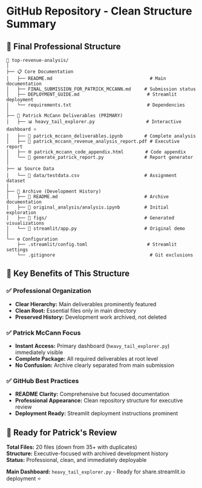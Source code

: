 # GitHub Repository - Clean Structure Summary

## 📁 Final Professional Structure

```
📁 top-revenue-analysis/
│
├── 📋 Core Documentation
│   ├── README.md                                    # Main documentation
│   ├── FINAL_SUBMISSION_FOR_PATRICK_MCCANN.md     # Submission status
│   ├── DEPLOYMENT_GUIDE.md                         # Streamlit deployment
│   └── requirements.txt                            # Dependencies
│
├── 🎯 Patrick McCann Deliverables (PRIMARY)
│   ├── 📊 heavy_tail_explorer.py                   # Interactive dashboard ⭐
│   ├── 📓 patrick_mccann_deliverables.ipynb        # Complete analysis
│   ├── 📄 patrick_mccann_revenue_analysis_report.pdf # Executive report
│   ├── 🌐 patrick_mccann_code_appendix.html        # Code appendix
│   └── 🔧 generate_patrick_report.py               # Report generator
│
├── 📊 Source Data
│   └── 📁 data/testdata.csv                        # Assignment dataset
│
├── 📁 Archive (Development History)
│   ├── 📄 README.md                                # Archive documentation
│   ├── 📁 original_analysis/analysis.ipynb         # Initial exploration
│   ├── 📁 figs/                                    # Generated visualizations
│   └── 📁 streamlit/app.py                         # Original demo
│
└── ⚙️ Configuration
    ├── .streamlit/config.toml                      # Streamlit settings
    └── .gitignore                                   # Git exclusions
```

## 🎯 Key Benefits of This Structure

### ✅ **Professional Organization**
- **Clear Hierarchy:** Main deliverables prominently featured
- **Clean Root:** Essential files only in main directory
- **Preserved History:** Development work archived, not deleted

### ✅ **Patrick McCann Focus**
- **Instant Access:** Primary dashboard (`heavy_tail_explorer.py`) immediately visible
- **Complete Package:** All required deliverables at root level
- **No Confusion:** Archive clearly separated from main submission

### ✅ **GitHub Best Practices**
- **README Clarity:** Comprehensive but focused documentation
- **Professional Appearance:** Clean repository structure for executive review
- **Deployment Ready:** Streamlit deployment instructions prominent

## 🚀 Ready for Patrick's Review

**Total Files:** 20 files (down from 35+ with duplicates)  
**Structure:** Executive-focused with archived development history  
**Status:** Professional, clean, and immediately deployable  

**Main Dashboard:** `heavy_tail_explorer.py` - Ready for share.streamlit.io deployment ⭐
